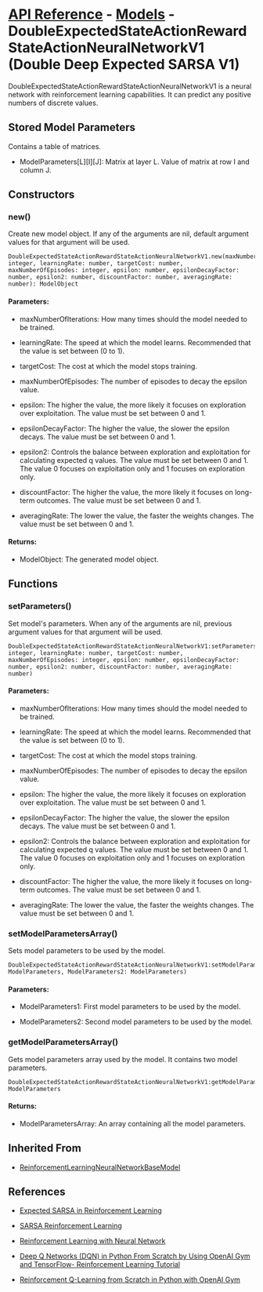 # [API Reference](../../API.md) - [Models](../Models.md) - DoubleExpectedStateActionRewardStateActionNeuralNetworkV1 (Double Deep Expected SARSA V1)

DoubleExpectedStateActionRewardStateActionNeuralNetworkV1 is a neural network with reinforcement learning capabilities. It can predict any positive numbers of discrete values.

## Stored Model Parameters

Contains a table of matrices.  

* ModelParameters[L][I][J]: Matrix at layer L. Value of matrix at row I and column J.

## Constructors

### new()

Create new model object. If any of the arguments are nil, default argument values for that argument will be used.

```
DoubleExpectedStateActionRewardStateActionNeuralNetworkV1.new(maxNumberOfIterations: integer, learningRate: number, targetCost: number, maxNumberOfEpisodes: integer, epsilon: number, epsilonDecayFactor: number, epsilon2: number, discountFactor: number, averagingRate: number): ModelObject
```

#### Parameters:

* maxNumberOfIterations: How many times should the model needed to be trained.

* learningRate: The speed at which the model learns. Recommended that the value is set between (0 to 1).

* targetCost: The cost at which the model stops training.

* maxNumberOfEpisodes: The number of episodes to decay the epsilon value.

* epsilon: The higher the value, the more likely it focuses on exploration over exploitation. The value must be set between 0 and 1.

* epsilonDecayFactor: The higher the value, the slower the epsilon decays. The value must be set between 0 and 1.

* epsilon2: Controls the balance between exploration and exploitation for calculating expected q values. The value must be set between 0 and 1. The value 0 focuses on exploitation only and 1 focuses on exploration only.

* discountFactor: The higher the value, the more likely it focuses on long-term outcomes. The value must be set between 0 and 1.

* averagingRate: The lower the value, the faster the weights changes. The value must be set between 0 and 1.

#### Returns:

* ModelObject: The generated model object.

## Functions

### setParameters()

Set model's parameters. When any of the arguments are nil, previous argument values for that argument will be used.

```
DoubleExpectedStateActionRewardStateActionNeuralNetworkV1:setParameters(maxNumberOfIterations: integer, learningRate: number, targetCost: number, maxNumberOfEpisodes: integer, epsilon: number, epsilonDecayFactor: number, epsilon2: number, discountFactor: number, averagingRate: number)
```

#### Parameters:

* maxNumberOfIterations: How many times should the model needed to be trained.

* learningRate: The speed at which the model learns. Recommended that the value is set between (0 to 1).

* targetCost: The cost at which the model stops training.

* maxNumberOfEpisodes: The number of episodes to decay the epsilon value.

* epsilon: The higher the value, the more likely it focuses on exploration over exploitation. The value must be set between 0 and 1.

* epsilonDecayFactor: The higher the value, the slower the epsilon decays. The value must be set between 0 and 1.

* epsilon2: Controls the balance between exploration and exploitation for calculating expected q values. The value must be set between 0 and 1. The value 0 focuses on exploitation only and 1 focuses on exploration only.

* discountFactor: The higher the value, the more likely it focuses on long-term outcomes. The value must be set between 0 and 1.

* averagingRate: The lower the value, the faster the weights changes. The value must be set between 0 and 1.

### setModelParametersArray()

Sets model parameters to be used by the model.

```
DoubleExpectedStateActionRewardStateActionNeuralNetworkV1:setModelParametersArray(ModelParameters1: ModelParameters, ModelParameters2: ModelParameters)
```

#### Parameters:

* ModelParameters1: First model parameters to be used by the model.

* ModelParameters2: Second model parameters to be used by the model.

### getModelParametersArray()

Gets model parameters array used by the model. It contains two model parameters.

```
DoubleExpectedStateActionRewardStateActionNeuralNetworkV1:getModelParametersArray(): ModelParameters
```

#### Returns:

* ModelParametersArray: An array containing all the model parameters.

## Inherited From

* [ReinforcementLearningNeuralNetworkBaseModel](ReinforcementLearningNeuralNetworkBaseModel.md)

## References

* [Expected SARSA in Reinforcement Learning](https://www.geeksforgeeks.org/expected-sarsa-in-reinforcement-learning/)

* [SARSA Reinforcement Learning](https://www.geeksforgeeks.org/sarsa-reinforcement-learning/)

* [Reinforcement Learning with Neural Network](https://www.baeldung.com/cs/reinforcement-learning-neural-network)

* [Deep Q Networks (DQN) in Python From Scratch by Using OpenAI Gym and TensorFlow- Reinforcement Learning Tutorial](https://aleksandarhaber.com/deep-q-networks-dqn-in-python-from-scratch-by-using-openai-gym-and-tensorflow-reinforcement-learning-tutorial/)

* [Reinforcement Q-Learning from Scratch in Python with OpenAI Gym](https://www.learndatasci.com/tutorials/reinforcement-q-learning-scratch-python-openai-gym/)
